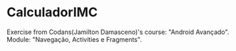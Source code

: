 # CalculadorIMC
Exercise from Codans(Jamilton Damasceno)'s course: "Android Avançado". Module: "Navegação, Activities e Fragments".
